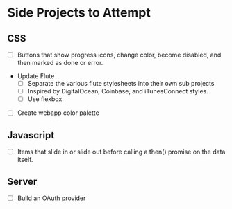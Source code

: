 # Side Projects to Attempt

## CSS

- [ ] Buttons that show progress icons, change color, become disabled, and then marked as done or error.
- Update Flute
  - [ ] Separate the various flute stylesheets into their own sub projects
  - [ ] Inspired by DigitalOcean, Coinbase, and iTunesConnect styles.
  - [ ] Use flexbox
- [ ] Create webapp color palette

## Javascript

- [ ] Items that slide in or slide out before calling a then() promise on the data itself.

## Server

- [ ] Build an OAuth provider
